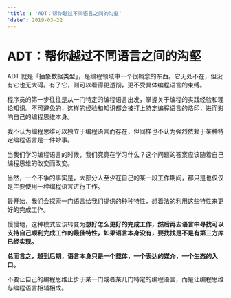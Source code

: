 ```yaml
---
'title': 'ADT：帮你越过不同语言之间的沟壑'
'date': 2019-03-22
---
```

# ADT：帮你越过不同语言之间的沟壑

ADT 就是「抽象数据类型」，是编程领域中一个很概念的东西。它无处不在，但没有它也无大碍。有了它，则可以看得更透彻，更不受具体编程语言的束缚。

程序员的第一步往往是从一门特定的编程语言出发，掌握关于编程的实践经验和理论知识。不可避免的，这样的经验和知识都会被打上特定编程语言的烙印，进而影响自己的编程思维本身。

我不认为编程思维可以独立于编程语言而存在，但同样也不认为强烈依赖于某种特定编程语言是一件妙事。

当我们学习编程语言的时候，我们究竟在学习什么？这个问题的答案应该随着自己编程思维的改变而改变。

当然，一个不争的事实是，大部分人至少在自己的某一段工作期间，都只是也仅仅是主要使用一种编程语言进行工作。

最开始，我们会探索一门语言给我们提供的种种特性，想着法的利用这些特性来更好的完成工作。

慢慢地，这种模式应该转变为**想好怎么更好的完成工作，然后再去语言中寻找可以支持自己顺利完成工作的最佳特性，如果语言本身没有，要找找是不是有第三方库已经实现。**

**总而言之，越到后期，语言本身只是一个载体，一个表达的媒介，一个生态的入口。**

不要让自己的编程思维止步于某一门或者某几门特定的编程语言，而是让编程思维与编程语言相辅相成。